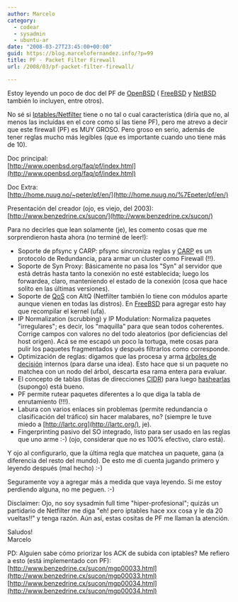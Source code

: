 ```yaml
---
author: Marcelo
category:
  - codear
  - sysadmin
  - ubuntu-ar
date: "2008-03-27T23:45:00+00:00"
guid: https://blog.marcelofernandez.info/?p=99
title: PF - Packet Filter Firewall
url: /2008/03/pf-packet-filter-firewall/

---
```

Estoy leyendo un poco de doc del PF de [OpenBSD](http://www.openbsd.org/) ( [FreeBSD](http://www.freebsd.org) y [NetBSD](http://www.netbsd.org) también lo incluyen, entre otros).

No sé si [Iptables/Netfilter](http://www.netfilter.org/) tiene o no tal o cual característica (diría que no, al menos las incluídas en el core como sí las tiene PF), pero me atrevo a decir que este firewall (PF) es MUY GROSO. Pero groso en serio, además de tener reglas mucho más legibles (que es importante cuando uno tiene más de 10).

Doc principal:  
[http://www.openbsd.org/faq/pf/index.html](http://www.openbsd.org/faq/pf/index.html)

Doc Extra:  
[http://home.nuug.no/~peter/pf/en/](http://home.nuug.no/%7Epeter/pf/en/)

Presentación del creador (ojo, es viejo, del 2003):  
[http://www.benzedrine.cx/sucon/](http://www.benzedrine.cx/sucon/)

Para no decirles que lean solamente (je), les comento cosas que me sorprendieron hasta ahora (no terminé de leer!):  

- Soporte de pfsync y CARP: pfsync sincroniza reglas y [CARP](http://en.wikipedia.org/wiki/Common_Address_Redundancy_Protocol) es un protocolo de Redundancia, para armar un cluster como Firewall (!!).
- Soporte de Syn Proxy: Básicamente no pasa los "Syn" al servidor que está detrás hasta tanto la conexión no esté establecida; luego los forwardea, claro, manteniendo el estado de la conexión (cosa que hace solito en las últimas versiones).
- Soporte de [QoS](http://en.wikipedia.org/wiki/QoS) con AltQ (Netfilter también lo tiene con módulos aparte aunque vienen en todas las distros). En [FreeBSD](http://www.freebsd.org/) para agregar esto hay que recompilar el kernel (ufa).
- IP Normalization (scrubbing) y IP Modulation: Normaliza paquetes "irregulares"; es decir, los "maquilla" para que sean todos coherentes. Corrige campos con valores no del todo aleatorios (por deficiencias del host origen). Acá se me escapó un poco la tortuga, mete cosas para pulir los paquetes fragmentados y después filtrarlos como corresponde.
- Optimización de reglas: digamos que las procesa y arma [árboles de decisión](http://en.wikipedia.org/wiki/Decision_tree) internos (para darse una idea). Esto hace que si un paquete no matchea con un nodo del árbol, descarta esa rama entera para evaluar.
- El concepto de tablas (listas de direcciones [CIDR](http://en.wikipedia.org/wiki/Classless_Inter-Domain_Routing)) para luego [hashearlas](http://en.wikipedia.org/wiki/Hash_table) (supongo) está bueno.
- PF permite rutear paquetes diferentes a lo que diga la tabla de enrutamiento (!!!).
- Labura con varios enlaces sin problemas (permite redundancia o clasificación del tráfico) sin hacer malabares, no? (siempre le tuve miedo a [http://lartc.org](http://lartc.org/), je).
- Fingerprinting pasivo del SO integrado, listo para ser usado en las reglas que uno arme :-) (ojo, considerar que no es 100% efectivo, claro está).


Y ojo al configurarlo, que la última regla que matchea un paquete, gana (a diferencia del resto del mundo). De esto me di cuenta jugando primero y leyendo después (mal hecho) :-)

Seguramente voy a agregar más a medida que vaya leyendo. Si me estoy perdiendo alguna, no me peguen. :-)

Disclaimer: Ojo, no soy sysadmin full time "hiper-profesional"; quizás un partidario de Netfilter me diga "eh! pero iptables hace xxx cosa y le da 20 vueltas!!" y tenga razón. Aún así, estas cositas de PF me llaman la atención.

Saludos!  
Marcelo

PD: Alguien sabe cómo priorizar los ACK de subida con iptables? Me refiero a esto (está implementado con PF):  
[http://www.benzedrine.cx/sucon/mgp00033.html](http://www.benzedrine.cx/sucon/mgp00033.html)  
[http://www.benzedrine.cx/sucon/mgp00034.html](http://www.benzedrine.cx/sucon/mgp00034.html)
